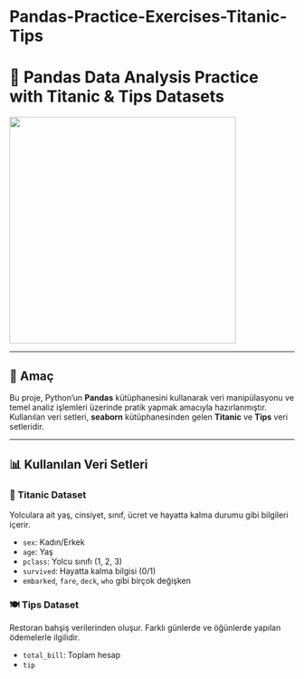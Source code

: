 # Pandas-Practice-Exercises-Titanic-Tips
# 🐼 Pandas Data Analysis Practice with Titanic & Tips Datasets

<img src="https://pandas.pydata.org/static/img/pandas_white.svg" width="400">

---

## 🎯 Amaç

Bu proje, Python’un **Pandas** kütüphanesini kullanarak veri manipülasyonu ve temel analiz işlemleri üzerinde pratik yapmak amacıyla hazırlanmıştır. Kullanılan veri setleri, **seaborn** kütüphanesinden gelen **Titanic** ve **Tips** veri setleridir.

---

## 📊 Kullanılan Veri Setleri

### 🚢 Titanic Dataset

Yolculara ait yaş, cinsiyet, sınıf, ücret ve hayatta kalma durumu gibi bilgileri içerir.

- `sex`: Kadın/Erkek
- `age`: Yaş
- `pclass`: Yolcu sınıfı (1, 2, 3)
- `survived`: Hayatta kalma bilgisi (0/1)
- `embarked`, `fare`, `deck`, `who` gibi birçok değişken

### 🍽️ Tips Dataset

Restoran bahşiş verilerinden oluşur. Farklı günlerde ve öğünlerde yapılan ödemelerle ilgilidir.

- `total_bill`: Toplam hesap
- `tip`
